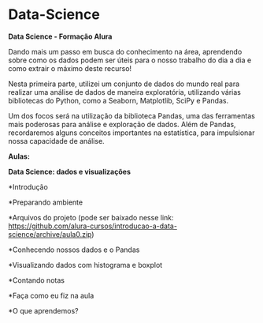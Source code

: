 # Data-Science
**Data Science - Formação Alura**

Dando mais um passo em busca do conhecimento na área, aprendendo sobre como os dados podem ser úteis para o nosso trabalho do dia a dia e como extrair o máximo deste recurso!

Nesta primeira parte, utilizei um conjunto de dados do mundo real para realizar uma análise de dados de maneira exploratória, utilizando várias bibliotecas do Python, como a Seaborn, Matplotlib, SciPy e Pandas.

Um dos focos será na utilização da biblioteca Pandas, uma das ferramentas mais poderosas para análise e exploração de dados. Além de Pandas, recordaremos alguns conceitos importantes na estatística, para impulsionar nossa capacidade de análise.

**Aulas:** 

**Data Science: dados e visualizações**

*Introdução

*Preparando ambiente

*Arquivos do projeto (pode ser baixado nesse link: https://github.com/alura-cursos/introducao-a-data-science/archive/aula0.zip)

*Conhecendo nossos dados e o Pandas

*Visualizando dados com histograma e boxplot

*Contando notas

*Faça como eu fiz na aula

*O que aprendemos?

